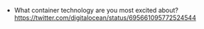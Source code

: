 - What container technology are you most excited about? https://twitter.com/digitalocean/status/695661095772524544
